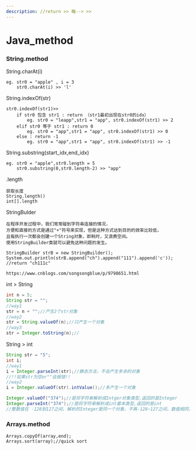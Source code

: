 ```yaml
---
description: //return >> 略--> >>
---
```


# Java\_method

### String.method

String.charAt\(i\)

```text
eg. str0 = "apple" , i = 3
    str0.charAt(i) >> 'l'
```

String.indexOf\(str\) 

```text
str0.indexOf(str1)>>
    if str0 包含 str1 : return （str1最初出现在str0的idx）
        eg. str0 = "leapp",str1 = "app", str0.indexOf(str1) >> 2
    elif str0 等于 str1 : return 0
        eg. str0 = "app",str1 = "app", str0.indexOf(str1) >> 0
    else : return -1
        eg. str0 = "app",str1 = "app", str0.indexOf(str1) >> -1
```

String.substring\(start\_idx,end\_idx\)

```text
eg. str0 = "apple",str0.length = 5
    str0.substring(0,str0.length-2) >> "app"
```

.length

```text
获取长度
String.length()
int[].length
```

StringBulder

```text
在程序开发过程中，我们常常碰到字符串连接的情况，
方便和直接的方式是通过"+"符号来实现，但是这种方式达到目的的效率比较低，
且每执行一次都会创建一个String对象，即耗时，又浪费空间。
使用StringBuilder类就可以避免这种问题的发生。

StringBuilder strB = new StringBuilder();
System.out.println(strB.append("ch").append("111").append('c'));
//return "ch111c"

https://www.cnblogs.com/songsongblue/p/9798651.html
```

int  &gt; String

```java
int n = 5;
String str = "";
//way1
str = n + "";//产生2个str对象
//way2
str = String.valueOf(n);//只产生一个对象
//way3
str = Integer.toString(n);//
```

String &gt; int

```java
String str = "5";
int i;
//way1
i = Integer.parseInt(str);//静态方法，不会产生多余的对象
//!!如果str为空or""会报错!!
//way2
i = Integer.valueOf(str).intValue();//多产生一个对象

Integer.valueOf("374");//是将字符串解析成Intger对象类型,返回的是Integer   
Integer.parseInt("374");//是将字符串解析成int基本类型,返回的是int
//整数值在 -128到127之间，解析的Integer是同一个对象，不再-128~127之间，数值相同，但地址不同。
```

### Arrays.method

```text
Arrays.copyOf(array,end);
Arrays.sort(array);//quick sort
```





